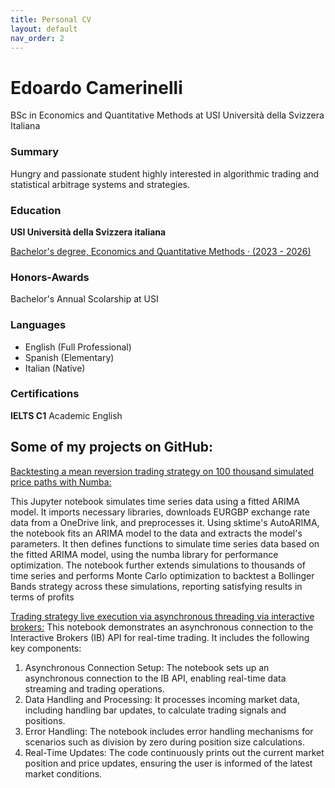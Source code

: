 ```yaml
---
title: Personal CV
layout: default
nav_order: 2
---
```



# Edoardo Camerinelli
BSc in Economics and Quantitative Methods at USI Università della Svizzera Italiana

### Summary
Hungry and passionate student highly interested in algorithmic 
trading and statistical arbitrage systems and strategies.

### Education
**USI Università della Svizzera italiana**

[Bachelor's degree, Economics and Quantitative Methods  · (2023 - 2026)](https://www.desk.usi.ch/it/piano-degli-studi-bachelor-in-scienze-economiche)

### Honors-Awards
Bachelor's Annual Scolarship at USI

### Languages
- English (Full Professional)
- Spanish (Elementary)
- Italian (Native)

### Certifications
**IELTS C1** Academic English

## Some of my projects on GitHub:

[Backtesting a mean reversion trading strategy on 100 thousand simulated price paths with Numba:](https://github.com/edoardoCame/PythonMiniTutorials/blob/a3920eb9b472f933a2b5bc6d721907deb9482c57/time%20series%20models/to%20practice/ts%20simulation%20ARIMA.ipynb)

This Jupyter notebook simulates time series data using a fitted ARIMA model. It imports necessary libraries, downloads EURGBP exchange rate data from a 
OneDrive link, and preprocesses it. Using sktime's AutoARIMA, the notebook fits an ARIMA model to the data and extracts the model's parameters. It then defines functions to simulate time series data based on the fitted ARIMA model, using the numba library for performance optimization. The notebook further extends simulations to thousands of time series and performs Monte Carlo optimization to backtest a Bollinger Bands strategy across these simulations, reporting satisfying results in terms of profits 

[Trading strategy live execution via asynchronous threading via interactive brokers:](https://github.com/edoardoCame/PythonMiniTutorials/blob/a3920eb9b472f933a2b5bc6d721907deb9482c57/trading%20strategies/MyOwnBacktester/IB%20api%20connection.ipynb)
This notebook demonstrates an asynchronous connection to the Interactive Brokers (IB) API for real-time trading. It includes the following key components: 

1. Asynchronous Connection Setup: The notebook sets up an asynchronous 
connection to the IB API, enabling real-time data streaming and trading operations. 
2. Data Handling and Processing: It processes incoming market data, including 
handling bar updates, to calculate trading signals and positions. 
3. Error Handling: The notebook includes error handling mechanisms for scenarios 
such as division by zero during position size calculations. 
4. Real-Time Updates: The code continuously prints out the current market position 
and price updates, ensuring the user is informed of the latest market conditions. 